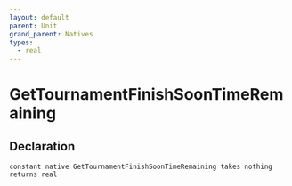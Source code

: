 ```yaml
---
layout: default
parent: Unit
grand_parent: Natives
types:
  - real
---
```


# GetTournamentFinishSoonTimeRemaining

## Declaration

```
constant native GetTournamentFinishSoonTimeRemaining takes nothing returns real
```